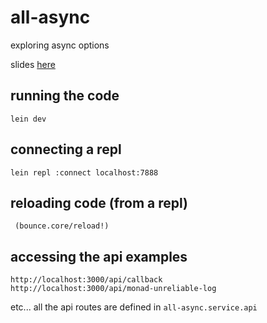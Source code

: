 # all-async
exploring async options

slides [here](https://github.com/mccraigmccraig/all-async/blob/master/all-async.pdf)

## running the code
```
lein dev
```

## connecting a repl
```
lein repl :connect localhost:7888
```

## reloading code (from a repl)
```
 (bounce.core/reload!)
```

## accessing the api examples
```
http://localhost:3000/api/callback
http://localhost:3000/api/monad-unreliable-log

```

etc... all the api routes are defined in `all-async.service.api`
